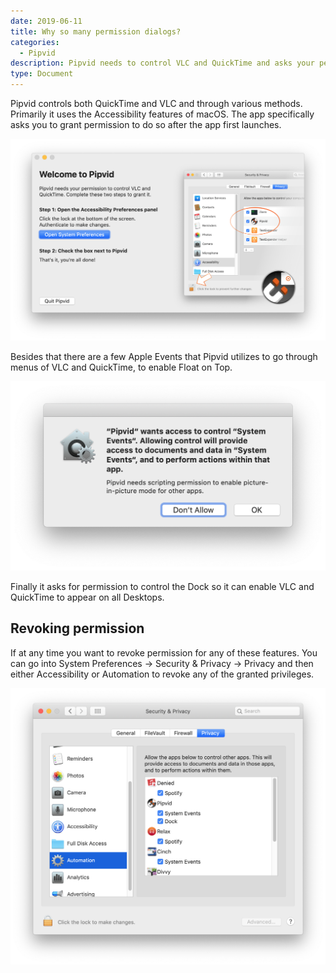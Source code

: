 ```yaml
---
date: 2019-06-11
title: Why so many permission dialogs?
categories:
  - Pipvid 
description: Pipvid needs to control VLC and QuickTime and asks your permission to do so.
type: Document
---
```


Pipvid controls both QuickTime and VLC and through various methods. Primarily it uses the Accessibility features of macOS. The app specifically asks you to grant permission to do so after the app first launches.

![Dialog asking for Accessibility permission for Pipvid](/images/screenshots/pipvid-permission.png)

Besides that there are a few Apple Events that Pipvid utilizes to go through menus of VLC and QuickTime, to enable Float on Top.

![Dialog asking for System Events permission for Pipvid](/images/screenshots/pipvid-system-events.png)

Finally it asks for permission to control the Dock so it can enable VLC and QuickTime to appear on all Desktops.

## Revoking permission

If at any time you want to revoke permission for any of these features. You can go into System Preferences &rarr; Security & Privacy &rarr; Privacy and then either Accessibility or Automation to revoke any of the granted privileges.

![Dialog showing permissions can be revoked](/images/screenshots/pipvid-revoke.png)
